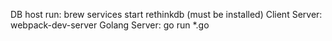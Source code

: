 DB host run: brew services start rethinkdb (must be installed)
Client Server: webpack-dev-server
Golang Server: go run *.go
